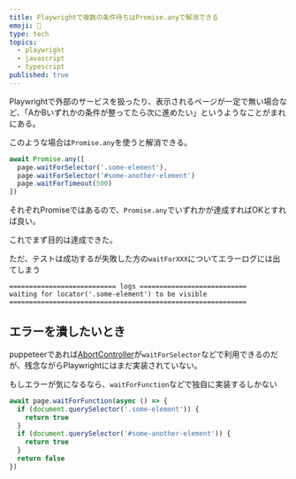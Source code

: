 ```yaml
---
title: Playwrightで複数の条件待ちはPromise.anyで解消できる
emoji: 🤡
type: tech
topics:
  - playwright
  - javascript
  - typescript
published: true
---
```


Playwrightで外部のサービスを扱ったり、表示されるページが一定で無い場合など、「AかBいずれかの条件が整ってたら次に進めたい」というようなことがまれにある。

このような場合は`Promise.any`を使うと解消できる。

```ts
await Promise.any([
  page.waitForSelector('.some-element'),
  page.waitForSelector('#some-another-element')
  page.waitForTimeout(500)
])
```

それぞれPromiseではあるので、`Promise.any`でいずれかが達成すればOKとすれば良い。

これでまず目的は達成できた。

ただ、テストは成功するが失敗した方の`waitForXXX`についてエラーログには出てしまう

```
=========================== logs ===========================
waiting for locator('.some-element') to be visible
============================================================
```

## エラーを潰したいとき

puppeteerであれば[AbortController](https://github.com/puppeteer/puppeteer/pull/10018)が`waitForSelector`などで利用できるのだが、残念ながらPlaywrightにはまだ実装されていない。

もしエラーが気になるなら、`waitForFunction`などで独自に実装するしかない

```ts
await page.waitForFunction(async () => {
  if (document.querySelector('.some-element')) {
    return true
  }
  if (document.querySelector('#some-another-element')) {
    return true
  }
  return false
})
```

